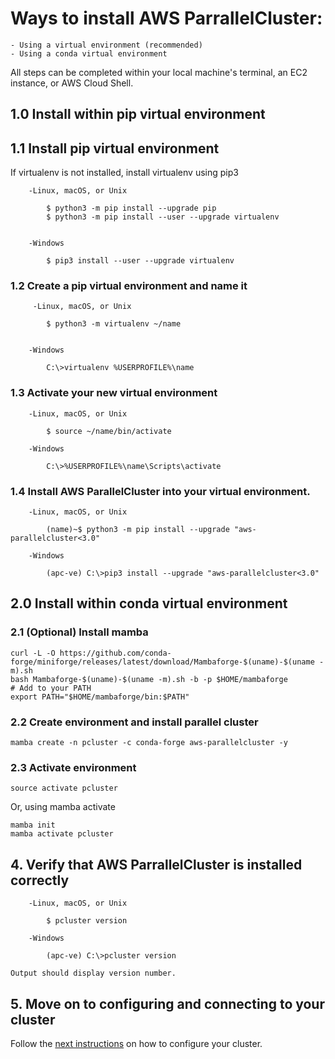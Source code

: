# Ways to install AWS ParrallelCluster:

    - Using a virtual environment (recommended)
    - Using a conda virtual environment 
 
 All steps can be completed within your local machine's terminal, an EC2 instance, or AWS Cloud Shell.

 ## 1.0 Install within pip virtual environment
 
 ## 1.1 Install pip virtual environment
 
  If virtualenv is not installed, install virtualenv using pip3

        -Linux, macOS, or Unix
      
            $ python3 -m pip install --upgrade pip
            $ python3 -m pip install --user --upgrade virtualenv
     

        -Windows
    
            $ pip3 install --user --upgrade virtualenv

 
 ### 1.2 Create a pip virtual environment and name it

         -Linux, macOS, or Unix
          
            $ python3 -m virtualenv ~/name
        

        -Windows
        
            C:\>virtualenv %USERPROFILE%\name

 ### 1.3 Activate your new virtual environment
 
        -Linux, macOS, or Unix
          
            $ source ~/name/bin/activate
        
        -Windows
        
            C:\>%USERPROFILE%\name\Scripts\activate

 ### 1.4 Install AWS ParallelCluster into your virtual environment.

        -Linux, macOS, or Unix
          
            (name)~$ python3 -m pip install --upgrade "aws-parallelcluster<3.0"
        
        -Windows
        
            (apc-ve) C:\>pip3 install --upgrade "aws-parallelcluster<3.0"

 ## 2.0 Install within conda virtual environment
 
 ### 2.1 (Optional) Install mamba
 ```
curl -L -O https://github.com/conda-forge/miniforge/releases/latest/download/Mambaforge-$(uname)-$(uname -m).sh
bash Mambaforge-$(uname)-$(uname -m).sh -b -p $HOME/mambaforge
# Add to your PATH
export PATH="$HOME/mambaforge/bin:$PATH"
```
 ### 2.2 Create environment and install parallel cluster
 ```
 mamba create -n pcluster -c conda-forge aws-parallelcluster -y
 ```
 
 ### 2.3 Activate environment
 ```
 source activate pcluster
 ```
 Or, using mamba activate
 ```
 mamba init
 mamba activate pcluster
 ```

 ## 4. Verify that AWS ParrallelCluster is installed correctly
               
        -Linux, macOS, or Unix
          
            $ pcluster version
        
        -Windows
        
            (apc-ve) C:\>pcluster version

    Output should display version number.
    
 ## 5. Move on to configuring and connecting to your cluster
 Follow the [next instructions](https://github.com/STRIDES/NIHCloudLabAWS/blob/aws---parrallelcluster-patch/docs/Configure_AWSParrallelCluster.md) on how to configure your cluster.

